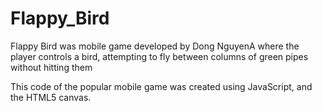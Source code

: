 # Flappy_Bird

Flappy Bird was mobile game developed by Dong NguyenA where the player controls a bird, attempting to fly between columns of green pipes without hitting them

This code of the popular mobile game was created using JavaScript, and the HTML5 canvas.
